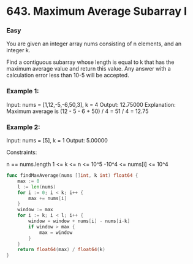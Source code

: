 # 643. Maximum Average Subarray I

### Easy

You are given an integer array nums consisting of n elements, and an integer k.

Find a contiguous subarray whose length is equal to k that has the maximum average value and return this value. Any answer with a calculation error less than 10-5 will be accepted.

### Example 1:

Input: nums = [1,12,-5,-6,50,3], k = 4
Output: 12.75000
Explanation: Maximum average is (12 - 5 - 6 + 50) / 4 = 51 / 4 = 12.75

### Example 2:

Input: nums = [5], k = 1
Output: 5.00000

Constraints:

n == nums.length
1 <= k <= n <= 10^5
-10^4 <= nums[i] <= 10^4

```go
func findMaxAverage(nums []int, k int) float64 {
	max := 0
	l := len(nums)
	for i := 0; i < k; i++ {
		max += nums[i]
	}
	window := max
	for i := k; i < l; i++ {
		window = window + nums[i] - nums[i-k]
		if window > max {
			max = window
		}
	}
	return float64(max) / float64(k)
}
```